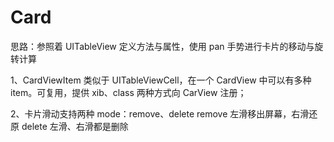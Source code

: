 # Card

思路：参照着 UITableView 定义方法与属性，使用 pan 手势进行卡片的移动与旋转计算

1、CardViewItem 类似于 UITableViewCell，在一个 CardView 中可以有多种 item。可复用，提供 xib、class 两种方式向 CarView 注册；

2、卡片滑动支持两种 mode：remove、delete
    remove  左滑移出屏幕，右滑还原
    delete  左滑、右滑都是删除
